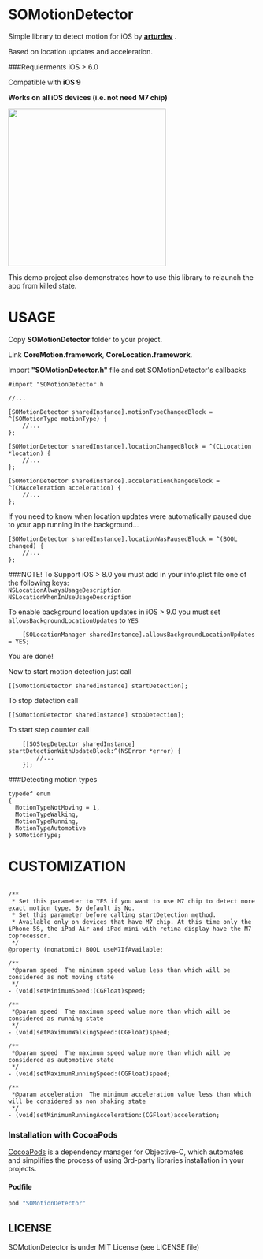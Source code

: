 # SOMotionDetector

Simple library to detect motion for iOS by <b> <a href="https://github.com/arturdev">arturdev</a> </b>.

Based on location updates and acceleration.

###Requierments
iOS > 6.0

Compatible with <b>iOS 9</b>

<b>Works on all iOS devices (i.e. not need M7 chip)</b>

<img src="https://raw.github.com/SocialObjects-Software/SOMotionDetector/master/MotionDetection/screenshot.PNG" width=320>

This demo project also demonstrates how to use this library to relaunch the app from killed state.

# USAGE

Copy <b>SOMotionDetector</b> folder to your project.

Link <b>CoreMotion.framework</b>, <b>CoreLocation.framework</b>.

Import <b>"SOMotionDetector.h"</b> file and set SOMotionDetector's callbacks

```ObjC
#import "SOMotionDetector.h

//...

[SOMotionDetector sharedInstance].motionTypeChangedBlock = ^(SOMotionType motionType) {
    //...
};

[SOMotionDetector sharedInstance].locationChangedBlock = ^(CLLocation *location) {
    //...
};

[SOMotionDetector sharedInstance].accelerationChangedBlock = ^(CMAcceleration acceleration) {
    //...
};
```

If you need to know when location updates were automatically paused due to your app running in the background...

```ObjC
[SOMotionDetector sharedInstance].locationWasPausedBlock = ^(BOOL changed) {
    //...
};
```

###NOTE!
To Support iOS > 8.0 you must add in your info.plist file one of the following keys: <br>
`NSLocationAlwaysUsageDescription`<br> `NSLocationWhenInUseUsageDescription`

To enable background location updates in iOS > 9.0 you must set `allowsBackgroundLocationUpdates` to `YES` <br>

```ObjC
    [SOLocationManager sharedInstance].allowsBackgroundLocationUpdates = YES;
```

You are done!

Now to start motion detection just call

```ObjC
[[SOMotionDetector sharedInstance] startDetection];
```

To stop detection call

```ObjC
[[SOMotionDetector sharedInstance] stopDetection];
```

To start step counter call

```ObjC
    [[SOStepDetector sharedInstance] startDetectionWithUpdateBlock:^(NSError *error) {
        //...
    }];
```

###Detecting motion types

```ObjC
typedef enum
{
  MotionTypeNotMoving = 1,
  MotionTypeWalking,
  MotionTypeRunning,
  MotionTypeAutomotive
} SOMotionType;
```

# CUSTOMIZATION

```ObjC

/**
 * Set this parameter to YES if you want to use M7 chip to detect more exact motion type. By default is No.
 * Set this parameter before calling startDetection method.
 * Available only on devices that have M7 chip. At this time only the iPhone 5S, the iPad Air and iPad mini with retina display have the M7 coprocessor.
 */
@property (nonatomic) BOOL useM7IfAvailable;

/**
 *@param speed  The minimum speed value less than which will be considered as not moving state
 */
- (void)setMinimumSpeed:(CGFloat)speed;

/**
 *@param speed  The maximum speed value more than which will be considered as running state
 */
- (void)setMaximumWalkingSpeed:(CGFloat)speed;

/**
 *@param speed  The maximum speed value more than which will be considered as automotive state
 */
- (void)setMaximumRunningSpeed:(CGFloat)speed;

/**
 *@param acceleration  The minimum acceleration value less than which will be considered as non shaking state
 */
- (void)setMinimumRunningAcceleration:(CGFloat)acceleration;

```

### Installation with CocoaPods

[CocoaPods](http://cocoapods.org) is a dependency manager for Objective-C, which automates and simplifies the process of using 3rd-party libraries installation in your projects.

#### Podfile

```ruby
pod "SOMotionDetector"
```

<h2>LICENSE</h2>
SOMotionDetector is under MIT License (see LICENSE file)
